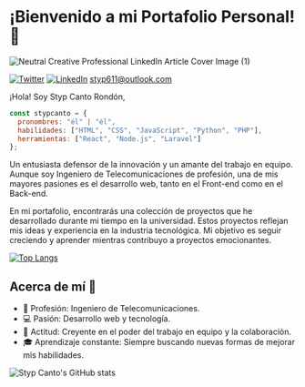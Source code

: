 # ¡Bienvenido a mi Portafolio Personal! 👋

![Neutral Creative Professional LinkedIn Article Cover Image (1)](https://github.com/stypcanto/stypcanto/assets/80213508/3ea60d3e-2598-4c15-9a6a-ece0d8dcfcfb)



 [![Twitter](https://img.shields.io/badge/-Twitter-1DA1F2?style=flat&logo=twitter&logoColor=white)](https://twitter.com/stypcanto) [![LinkedIn](https://img.shields.io/badge/-LinkedIn-0077B5?style=flat&logo=linkedin&logoColor=white)](https://www.linkedin.com/in/stypcanto/) styp611@outlook.com

¡Hola! Soy Styp Canto Rondón,

```javascript
const stypcanto = {
  pronombres: "él" | "él",
  habilidades: ["HTML", "CSS", "JavaScript", "Python", "PHP"],
  herramientas: ["React", "Node.js", "Laravel"]
};
```

Un entusiasta defensor de la innovación y un amante del trabajo en equipo. Aunque soy Ingeniero de Telecomunicaciones de profesión, una de mis mayores pasiones es el desarrollo web, tanto en el Front-end como en el Back-end. 

En mi portafolio, encontrarás una colección de proyectos que he desarrollado durante mi tiempo en la universidad. Estos proyectos reflejan mis ideas y experiencia en la industria tecnológica. Mi objetivo es seguir creciendo y aprender mientras contribuyo a proyectos emocionantes.

[![Top Langs](https://github-readme-stats.vercel.app/api/top-langs/?username=stypcanto)](https://github.com/stypcanto/github-readme-stats)

## Acerca de mí 🚀

- 💼 Profesión: Ingeniero de Telecomunicaciones.
- 💻 Pasión: Desarrollo web y tecnología.
- 🤝 Actitud: Creyente en el poder del trabajo en equipo y la colaboración.
- 🎓 Aprendizaje constante: Siempre buscando nuevas formas de mejorar mis habilidades.

![Styp Canto's GitHub stats](https://github-readme-stats.vercel.app/api?username=stypcanto&show_icons=true&theme=transparent)
